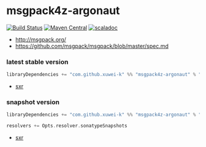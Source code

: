 # msgpack4z-argonaut

[![Build Status](https://secure.travis-ci.org/msgpack4z/msgpack4z-argonaut.png?branch=master)](http://travis-ci.org/msgpack4z/msgpack4z-argonaut)
[![Maven Central](https://maven-badges.herokuapp.com/maven-central/com.github.xuwei-k/msgpack4z-argonaut_2.11/badge.svg)](https://maven-badges.herokuapp.com/maven-central/com.github.xuwei-k/msgpack4z-argonaut_2.11)
[![scaladoc](http://javadoc-badge.appspot.com/com.github.xuwei-k/msgpack4z-argonaut_2.11.svg?label=scaladoc)](http://javadoc-badge.appspot.com/com.github.xuwei-k/msgpack4z-argonaut_2.11)

- <http://msgpack.org/>
- <https://github.com/msgpack/msgpack/blob/master/spec.md>

### latest stable version

```scala
libraryDependencies += "com.github.xuwei-k" %% "msgpack4z-argonaut" % "0.4.0"
```

- [sxr](https://oss.sonatype.org/service/local/repositories/releases/archive/com/github/xuwei-k/msgpack4z-argonaut_2.12/0.4.0/msgpack4z-argonaut_2.12-0.4.0-sxr.jar/!/index.html)

### snapshot version

```scala
libraryDependencies += "com.github.xuwei-k" %% "msgpack4z-argonaut" % "0.4.1-SNAPSHOT"

resolvers += Opts.resolver.sonatypeSnapshots
```

- [sxr](https://oss.sonatype.org/service/local/repositories/snapshots/archive/com/github/xuwei-k/msgpack4z-argonaut_2.12/0.4.1-SNAPSHOT/msgpack4z-argonaut_2.12-0.4.1-SNAPSHOT-sxr.jar/!/index.html)
